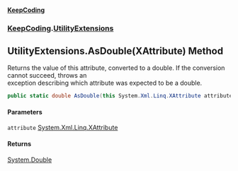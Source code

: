 #### [KeepCoding](index.md 'index')
### [KeepCoding](KeepCoding.md 'KeepCoding').[UtilityExtensions](UtilityExtensions.md 'KeepCoding.UtilityExtensions')
## UtilityExtensions.AsDouble(XAttribute) Method
Returns the value of this attribute, converted to a double. If the conversion cannot succeed, throws an  
exception describing which attribute was expected to be a double.
```csharp
public static double AsDouble(this System.Xml.Linq.XAttribute attribute);
```
#### Parameters
<a name='KeepCoding_UtilityExtensions_AsDouble(System_Xml_Linq_XAttribute)_attribute'></a>
`attribute` [System.Xml.Linq.XAttribute](https://docs.microsoft.com/en-us/dotnet/api/System.Xml.Linq.XAttribute 'System.Xml.Linq.XAttribute')  
  
#### Returns
[System.Double](https://docs.microsoft.com/en-us/dotnet/api/System.Double 'System.Double')  
